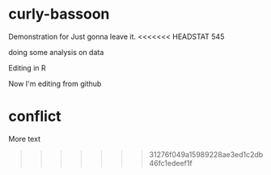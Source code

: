 # curly-bassoon
Demonstration for 
Just gonna leave it.
<<<<<<< HEADSTAT 545

doing some analysis on data

Editing in R

Now I'm editing from github

conflict
=======
More text
>>>>>>> 31276f049a15989228ae3ed1c2db46fc1edeef1f
